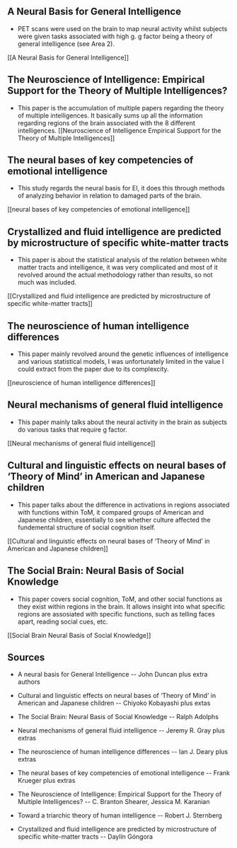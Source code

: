 ## A Neural Basis for General Intelligence

- PET scans were used on the brain to map neural activity whilst subjects were given tasks associated with high g. g factor being a theory of general intelligence (see Area 2). 

[[A Neural Basis for General Intelligence]]

## The Neuroscience of Intelligence: Empirical Support for the Theory of Multiple Intelligences?

- This paper is the accumulation of multiple papers regarding the theory of multiple intelligences. It basically sums up all the information regarding regions of the brain associated with the 8 different intelligences. 
[[Neuroscience of Intelligence Empirical Support for the Theory of Multiple Intelligences]]


## The neural bases of key competencies of emotional intelligence

- This study regards the neural basis for EI, it does this through methods of analyzing behavior in relation to damaged parts of the brain. 

[[neural bases of key competencies of emotional intelligence]]


## Crystallized and fluid intelligence are predicted by microstructure of specific white-matter tracts

- This paper is about the statistical analysis of the relation between white matter tracts and intelligence, it was very complicated and most of it revolved around the actual methodology rather than results, so not much was included. 

[[Crystallized and fluid intelligence are predicted by microstructure of specific white-matter tracts]]


## The neuroscience of human intelligence differences 

- This paper mainly revolved around the genetic influences of intelligence and various statistical models, I was unfortunately limited in the value I could extract from the paper due to its complexcity. 

[[neuroscience of human intelligence differences]]


## Neural mechanisms of general fluid intelligence

- This paper mainly talks about the neural activity in the brain as subjects do various tasks that require g factor. 

[[Neural mechanisms of general fluid intelligence]]

## Cultural and linguistic effects on neural bases of ‘Theory of Mind’ in American and Japanese children

- This paper talks about the difference in activations in regions associated with functions within ToM, it compared groups of American and Japanese children, essentially to see whether culture affected the fundemental structure of social cognition itself. 

[[Cultural and linguistic effects on neural bases of ‘Theory of Mind’ in American and Japanese children]]


## The Social Brain: Neural Basis of Social Knowledge

- This paper covers social cognition, ToM, and other social functions as they exist within regions in the brain. It allows insight into what specific regions are assosiated with specific functions, such as telling faces apart, reading social cues, etc. 

[[Social Brain Neural Basis of Social Knowledge]]

## Sources

- A neural basis for General Intelligence -- John Duncan plus extra authors 

- Cultural and linguistic effects on neural bases of ‘Theory of Mind’ in American and Japanese children -- Chiyoko Kobayashi plus extas 

- The Social Brain: Neural Basis of Social Knowledge -- Ralph Adolphs 

- Neural mechanisms of general fluid intelligence -- Jeremy R. Gray plus extras 

- The neuroscience of human intelligence differences -- Ian J. Deary plus extras 

- The neural bases of key competencies of emotional intelligence -- Frank Krueger plus extras 

- The Neuroscience of Intelligence: Empirical Support for the Theory of Multiple Intelligences? -- C. Branton Shearer, Jessica M. Karanian 

- Toward a triarchic theory of human intelligence -- Robert J. Sternberg 

- Crystallized and fluid intelligence are predicted by microstructure of specific white-matter tracts --  Daylín Góngora 